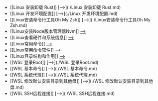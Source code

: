 - [[Linux 安装卸载 Rust]] [-->](./Linux 安装卸载 Rust.md)
- [[Linux 开发环境配置]] [-->](./Linux 开发环境配置.md)
- [[Linux安装命令行工具Oh My Zsh]] [-->](./Linux安装命令行工具Oh My Zsh.md)
- [[Linux安装Node版本管理器Nvm]] [-->](./Linux安装Node版本管理器Nvm.md)
- [[Linux查看硬件和系统信息]] [-->](./Linux查看硬件和系统信息.md)
- [[Linux常用命令]] [-->](./Linux常用命令.md)
- [[Linux常用命令软件]] [-->](./Linux常用命令软件.md)
- [[Linux目录结构和作用]] [-->](./Linux目录结构和作用.md)
- [[WSL  登录Root]] [-->](./WSL  登录Root.md)
- [[WSL 基本命令]] [-->](./WSL 基本命令.md)
- [[WSL 系统代理]] [-->](./WSL 系统代理.md)
- [[WSL 修改默认安装目录到其他盘]] [-->](./WSL 修改默认安装目录到其他盘.md)
- [[WSL SSH远程连接]] [-->](./WSL SSH远程连接.md)
